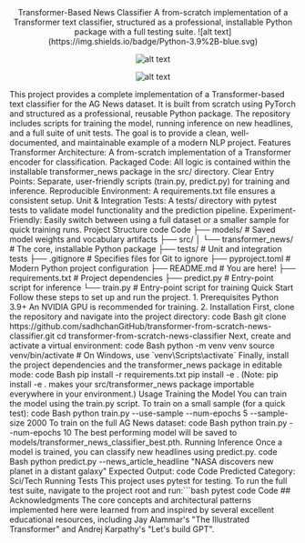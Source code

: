 <div align="center">
Transformer-Based News Classifier
A from-scratch implementation of a Transformer text classifier, structured as a professional, installable Python package with a full testing suite.
![alt text](https://img.shields.io/badge/Python-3.9%2B-blue.svg)

![alt text](https://img.shields.io/badge/Built%20with-PyTorch-FF69B4.svg)

![alt text](https://img.shields.io/badge/Tests-Passing-green.svg)
</div>
This project provides a complete implementation of a Transformer-based text classifier for the AG News dataset. It is built from scratch using PyTorch and structured as a professional, reusable Python package.
The repository includes scripts for training the model, running inference on new headlines, and a full suite of unit tests. The goal is to provide a clean, well-documented, and maintainable example of a modern NLP project.
Features
Transformer Architecture: A from-scratch implementation of a Transformer encoder for classification.
Packaged Code: All logic is contained within the installable transformer_news package in the src/ directory.
Clear Entry Points: Separate, user-friendly scripts (train.py, predict.py) for training and inference.
Reproducible Environment: A requirements.txt file ensures a consistent setup.
Unit & Integration Tests: A tests/ directory with pytest tests to validate model functionality and the prediction pipeline.
Experiment-Friendly: Easily switch between using a full dataset or a smaller sample for quick training runs.
Project Structure
code
Code
├── models/                # Saved model weights and vocabulary artifacts
├── src/
│   └── transformer_news/    # The core, installable Python package
├── tests/                 # Unit and integration tests
├── .gitignore             # Specifies files for Git to ignore
├── pyproject.toml         # Modern Python project configuration
├── README.md              # You are here!
├── requirements.txt       # Project dependencies
├── predict.py             # Entry-point script for inference
└── train.py               # Entry-point script for training
Quick Start
Follow these steps to set up and run the project.
1. Prerequisites
Python 3.9+
An NVIDIA GPU is recommended for training.
2. Installation
First, clone the repository and navigate into the project directory:
code
Bash
git clone https://github.com/sadhchanGitHub/transformer-from-scratch-news-classifier.git
cd transformer-from-scratch-news-classifier
Next, create and activate a virtual environment:
code
Bash
python -m venv venv
source venv/bin/activate  # On Windows, use `venv\Scripts\activate`
Finally, install the project dependencies and the transformer_news package in editable mode:
code
Bash
pip install -r requirements.txt
pip install -e .
(Note: pip install -e . makes your src/transformer_news package importable everywhere in your environment.)
Usage
Training the Model
You can train the model using the train.py script.
To train on a small sample (for a quick test):
code
Bash
python train.py --use-sample --num-epochs 5 --sample-size 2000
To train on the full AG News dataset:
code
Bash
python train.py --num-epochs 10
The best performing model will be saved to models/transformer_news_classifier_best.pth.
Running Inference
Once a model is trained, you can classify new headlines using predict.py.
code
Bash
python predict.py --news_article_headline "NASA discovers new planet in a distant galaxy"
Expected Output:
code
Code
Predicted Category: Sci/Tech
Running Tests
This project uses pytest for testing. To run the full test suite, navigate to the project root and run:```bash
pytest
code
Code
## Acknowledgments
The core concepts and architectural patterns implemented here were learned from and inspired by several excellent educational resources, including Jay Alammar's "The Illustrated Transformer" and Andrej Karpathy's "Let's build GPT".
